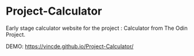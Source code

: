 # Project-Calculator
Early stage calculator website for the project : Calculator from The Odin Project.


DEMO: https://vincde.github.io/Project-Calculator/

